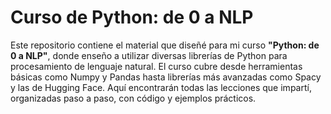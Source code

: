 # Curso de Python: de 0 a NLP
Este repositorio contiene el material que diseñé para mi curso **"Python: de 0 a NLP"**, donde enseño a utilizar diversas librerías de Python para procesamiento de lenguaje natural. El curso cubre desde herramientas básicas como Numpy y Pandas hasta librerías más avanzadas como Spacy y las de Hugging Face. Aquí encontrarán todas las lecciones que impartí, organizadas paso a paso, con código y ejemplos prácticos.
